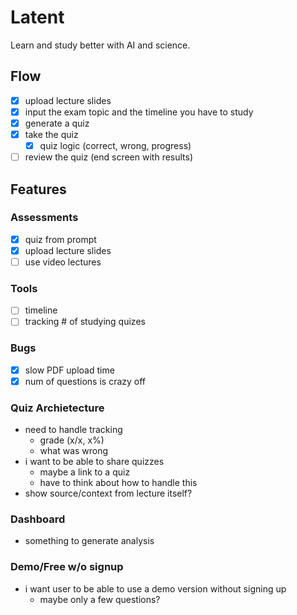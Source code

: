 # Latent

Learn and study better with AI and science.

## Flow

- [x] upload lecture slides
- [x] input the exam topic and the timeline you have to study
- [x] generate a quiz
- [x] take the quiz
  - [x] quiz logic (correct, wrong, progress)
- [ ] review the quiz (end screen with results)

## Features

### Assessments

- [x] quiz from prompt
- [x] upload lecture slides
- [ ] use video lectures

### Tools

- [ ] timeline
- [ ] tracking # of studying quizes

### Bugs

- [x] slow PDF upload time
- [x] num of questions is crazy off

### Quiz Archietecture

- need to handle tracking
  - grade (x/x, x%)
  - what was wrong
- i want to be able to share quizzes
  - maybe a link to a quiz
  - have to think about how to handle this
- show source/context from lecture itself?

### Dashboard

- something to generate analysis

### Demo/Free w/o signup

- i want user to be able to use a demo version without signing up
  - maybe only a few questions?

